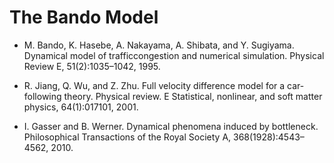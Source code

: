 # The Bando Model

- M. Bando, K. Hasebe, A. Nakayama, A. Shibata, and Y. Sugiyama. Dynamical model of trafficcongestion and numerical simulation. Physical Review E, 51(2):1035–1042, 1995.

- R. Jiang, Q. Wu, and Z. Zhu. Full velocity difference model for a car-following theory. Physical review. E Statistical, nonlinear, and soft matter physics, 64(1):017101, 2001.

- I. Gasser and B. Werner. Dynamical phenomena induced by bottleneck. Philosophical Transactions of the Royal Society A, 368(1928):4543–4562, 2010.

